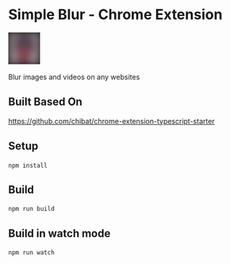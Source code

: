 # Simple Blur - Chrome Extension

<img src="https://raw.githubusercontent.com/jackchuka/chrome-extension-simple-blur/main/public/icon_on128.png" alt="logo" width="64"/>

Blur images and videos on any websites

## Built Based On
https://github.com/chibat/chrome-extension-typescript-starter

## Setup

```
npm install
```

## Build

```
npm run build
```

## Build in watch mode

```
npm run watch
```
